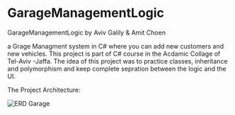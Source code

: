 # GarageManagementLogic
 GarageManagementLogic by Aviv Galily & Amit Choen
 
a Grage Managment system in C# where you can add new customers and new vehicles. 
This project is part of C# course in the Acdamic Collage of Tel-Aviv -Jaffa.
The idea of this project was to  practice classes, inheritance and polymorphism and keep complete sepration between the logic and the UI.

The Project Architecture:

![ERD Garage](https://github.com/AvivGalily/GarageManagementLogic/assets/105667180/345fca46-89cb-420b-a848-2d855348b7b6)

